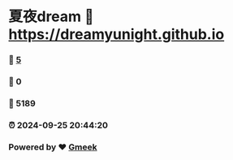 # 夏夜dream :link: https://dreamyunight.github.io 
### :page_facing_up: [5](https://dreamyunight.github.io/tag.html) 
### :speech_balloon: 0 
### :hibiscus: 5189 
### :alarm_clock: 2024-09-25 20:44:20 
### Powered by :heart: [Gmeek](https://github.com/Meekdai/Gmeek)

